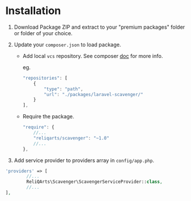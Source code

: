# Installation

1. Download Package ZIP and extract to your "premium packages" folder or folder of your choice.

2. Update your `composer.json` to load package.

    - Add local `vcs` repository. See composer [doc](https://getcomposer.org/doc/05-repositories.md#loading-a-package-from-a-vcs-repository) for more info.

        eg.
        ```javascript
        "repositories": [
            {
                "type": "path",
                "url": "./packages/laravel-scavenger/"
            }
        ],
        ```

    - Require the package.

        ```javascript
        "require": {
            //...
            "reliqarts/scavenger": "~1.0"
            //...
        },
        ```

3. Add service provider to providers array in `config/app.php`.
```php
'providers' => [
        //...
        ReliQArts\Scavenger\ScavengerServiceProvider::class,
        //...
],
```

